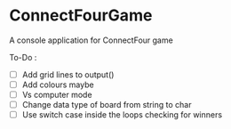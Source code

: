 # ConnectFourGame
A console application for ConnectFour game

To-Do :
- [ ] Add grid lines to output()
- [ ] Add colours maybe
- [ ] Vs computer mode
- [ ] Change data type of board from string to char
- [ ] Use switch case inside the loops checking for winners 
